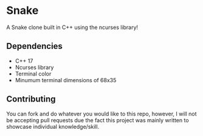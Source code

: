 # Snake
A Snake clone built in C++ using the ncurses library!

## Dependencies
- C++ 17
- Ncurses library
- Terminal color
- Minumum terminal dimensions of 68x35

## Contributing
You can fork and do whatever you would like to this repo, however, I will not be 
accepting pull requests due the fact this project was mainly written to showcase
individual knowledge/skill.
